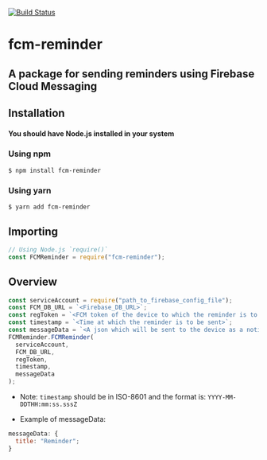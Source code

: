 [![Build Status](https://travis-ci.org/gauravdas014/fcm-reminder.svg?branch=main)](https://travis-ci.org/gauravdas014/fcm-reminder)

# fcm-reminder

## A package for sending reminders using Firebase Cloud Messaging

## Installation

#### You should have Node.js installed in your system

### Using npm

`$ npm install fcm-reminder`

### Using yarn

`$ yarn add fcm-reminder`

## Importing

```javascript
// Using Node.js `require()`
const FCMReminder = require("fcm-reminder");
```

## Overview

```javascript
const serviceAccount = require("path_to_firebase_config_file");
const FCM_DB_URL = `<Firebase_DB_URL>`;
const regToken = `<FCM token of the device to which the reminder is to be sent>`;
const timestamp = `<Time at which the reminder is to be sent>`;
const messageData = `<A json which will be sent to the device as a notification>`;
FCMReminder.FCMReminder(
  serviceAccount,
  FCM_DB_URL,
  regToken,
  timestamp,
  messageData
);
```

- Note: `timestamp` should be in ISO-8601 and the format is: `YYYY-MM-DDTHH:mm:ss.sssZ`

- Example of messageData:

```javascript
messageData: {
  title: "Reminder";
}
```
